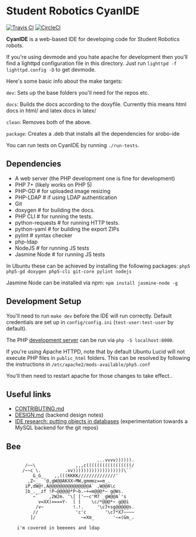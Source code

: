 # Student Robotics CyanIDE

[![Travis CI](https://travis-ci.org/PeterJCLaw/srobo-ide.svg?branch=master)](https://travis-ci.org/PeterJCLaw/srobo-ide)
[![CircleCI](https://circleci.com/gh/PeterJCLaw/srobo-ide.svg?style=svg)](https://circleci.com/gh/PeterJCLaw/srobo-ide)

**CyanIDE** is a web-based IDE for developing code for Student Robotics robots.

If you're using devmode and you hate apache for development then you'll find a lighttpd
configuration file in this directory. Just run `lighttpd -f lighttpd.config -D` to get
devmode.

Here's some basic info about the make targets:

`dev`: Sets up the base folders you'll need for the repos etc.

`docs`: Builds the docs according to the doxyfile.
        Currently this means html docs in html/ and latex docs in latex/

`clean`: Removes both of the above.

`package`: Creates a .deb that installs all the dependencies for srobo-ide

You can run tests on CyanIDE by running `./run-tests`.

## Dependencies
 * A web server (the PHP development one is fine for development)
 * PHP 7+ (likely works on PHP 5)
 * PHP-GD # for uploaded image resizing
 * PHP-LDAP # if using LDAP authentication
 * Git
 * doxygen # for building the docs.
 * PHP CLI # for running the tests.
 * python-requests # for running HTTP tests.
 * python-yaml # for building the export ZIPs
 * pylint  # syntax checker
 * php-ldap
 * NodeJS         # for running JS tests
 * Jasmine Node   # for running JS tests

In Ubuntu these can be achieved by installing the following packages:
 `php5 php5-gd doxygen php5-cli git-core pylint nodejs`

Jasmine Node can be installed via npm:
 `npm install jasmine-node -g`

## Development Setup

You'll need to run `make dev` before the IDE will run correctly.
Default credentials are set up in `config/config.ini` (`test-user:test-user` by default).

The PHP [development server][php-web-server] can be run via `php -S localhost:8000`.

[php-web-server]: https://www.php.net/manual/en/features.commandline.webserver.php

If you're using Apache HTTPD, note that by default Ubuntu Lucid will not execute
PHP files in `public_html` folders. This can be resolved by following the
instructions in `/etc/apache2/mods-available/php5.conf`

You'll then need to restart apache for those changes to take effect..

## Useful links
 * [CONTRIBUTING.md](./CONTRIBUTING.md)
 * [DESIGN.md](./DESIGN.md) (backend design notes)
 * [IDE research: putting objects in databases](https://groups.google.com/forum/#!topic/srobo-devel/vvKaEUQVOXo/discussion) (experimentation towards a MySQL backend for the git repos)


## Bee
```
                                  ...vvvv)))))).
       /~~\               ,,,c(((((((((((((((((/
      /~~c \.         .vv)))))))))))))))))))\``
          G_G__   ,,(((KKKK//////////////'
        ,Z~__ '@,gW@@AKXX~MW,gmmmz==m_.
       iP,dW@!,A@@@@@@@@@@@@@@@A` ,W@@A\c
       ]b_.__zf !P~@@@@@*P~b.~+=m@@@*~ g@Ws.
          ~`    ,2W2m. '\[ ['~~c'M7 _gW@@A`'s
            v=XX)====Y-  [ [    \c/*@@@*~ g@@i
           /v~           !.!.     '\c7+sg@@@@@s.
          //              'c'c       '\c7*X7~~~~
         ]/                 ~=Xm_       '~=(Gm_.

    i'm covered in beeeees and ldap
```
